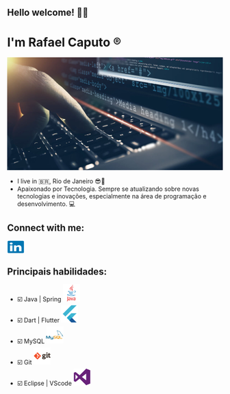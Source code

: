 ## Hello welcome! :raising_hand_man:
# I'm Rafael Caputo  :registered:
![Programing](https://github.com/rafaelcaputodev/Rafaelcaputodev/blob/master/Programa%C3%A7%C3%A3o.jpg)
- I live in :brazil:, Rio de Janeiro :sunglasses::sunrise:
- Apaixonado por Tecnologia. Sempre se atualizando sobre novas tecnologias e inovações, especialmente na área de programação e desenvolvimento. :computer:
## Connect with me:

<a href="https://www.linkedin.com/in/rafael-caputo-84a0381b7/" target="_black">
<img align="center" alt="rafael-linkedin" height="30" width="40" src="https://raw.githubusercontent.com/devicons/devicon/master/icons/linkedin/linkedin-original.svg"
style="max-width:100%;">
</a>

##  Principais habilidades:
- :ballot_box_with_check: Java | Spring <img src="https://raw.githubusercontent.com/devicons/devicon/master/icons/java/java-original-wordmark.svg" alt="Java" width="40" height="40" style="max.width:100%;"></img>
- :ballot_box_with_check:  Dart | Flutter <img src="https://raw.githubusercontent.com/devicons/devicon/master/icons/flutter/flutter-original.svg" alt="Flutter" width="40" height="40" style="max.width:100%;"></img>
- :ballot_box_with_check:  MySQL <img src="https://raw.githubusercontent.com/devicons/devicon/master/icons/mysql/mysql-original-wordmark.svg" alt="MySQL" width="40" height="40" style="max.width:100%;"></img>
- :ballot_box_with_check:  Git <img src="https://raw.githubusercontent.com/devicons/devicon/master/icons/git/git-original-wordmark.svg" alt="Git" width="40" height="40" style="max.width:100%;"></img>
- :ballot_box_with_check:  Eclipse | VScode <img src="https://raw.githubusercontent.com/devicons/devicon/master/icons/visualstudio/visualstudio-plain.svg" alt="VScode" width="40" height="40" style="max.width:100%;"></img>




